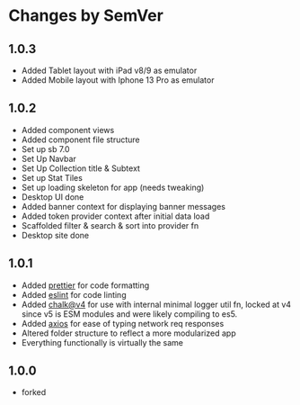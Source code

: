 # Changes by SemVer

## 1.0.3  

- Added Tablet layout with iPad v8/9 as emulator
- Added Mobile layout with Iphone 13 Pro as emulator

## 1.0.2  

- Added component views
- Added component file structure
- Set up sb 7.0
- Set Up Navbar
- Set Up Collection title & Subtext
- Set up Stat Tiles
- Set up loading skeleton for app (needs tweaking)
- Desktop UI done
- Added banner context for displaying banner messages
- Added token provider context after initial data load
- Scaffolded filter & search & sort into provider fn
- Desktop site done

## 1.0.1  

- Added [prettier](https://www.npmjs.com/package/prettier) for code formatting
- Added [eslint](https://www.npmjs.com/package/eslint) for code linting
- Added [chalk@v4](https://www.npmjs.com/package/chalk) for use with internal minimal logger util fn, locked at v4 since v5 is ESM modules and were likely compiling to es5.
- Added [axios](https://www.npmjs.com/package/axios) for ease of typing network req responses
- Altered folder structure to reflect a more modularized app
- Everything functionally is virtually the same

## 1.0.0  

- forked
